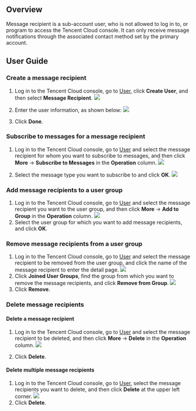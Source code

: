 ## Overview
Message recipient is a sub-account user, who is not allowed to log in to, or program to access the Tencent Cloud console. It can only receive message notifications through the associated contact method set by the primary account.

## User Guide

### Create a message recipient

1. Log in to the Tencent Cloud console, go to [User](https://intl.cloud.tencent.com/login), click **Create User**, and then select **Message Recipient**.
![](https://main.qcloudimg.com/raw/19d1c03ce40de325a1ee3055af56695f.png)

2. Enter the user information, as shown below:
![](https://main.qcloudimg.com/raw/520d0e02edc25d33332776e6e1a7a079.png)

3. Click **Done**.

### Subscribe to messages for a message recipient

1. Log in to the Tencent Cloud console, go to [User](https://intl.cloud.tencent.com/login) and select the message recipient for whom you want to subscribe to messages, and then click **More** -> **Subscribe to Messages** in the **Operation** column.
![](https://main.qcloudimg.com/raw/6a4966847e1e122fa8132461d8d0c7b5.png)

2. Select the message type you want to subscribe to and click **OK**.
![](https://main.qcloudimg.com/raw/80501f3e2903ef307fdff4cfbfe8e817.png)

### Add message recipients to a user group
1. Log in to the Tencent Cloud console, go to [User](https://intl.cloud.tencent.com/login) and select the message recipient you want to the user group, and then click **More** -> **Add to Group** in the **Operation** column.
![](https://main.qcloudimg.com/raw/a5719aba8be31e859d3f476ef7b41ee1.png)
2. Select the user group for which you want to add message recipients, and click **OK**.

### Remove message recipients from a user group
1. Log in to the Tencent Cloud console, go to [User](https://intl.cloud.tencent.com/login) and select the message recipient to be removed from the user group, and click the name of the message recipient to enter the detail page.
![](https://main.qcloudimg.com/raw/3a23941a89333fc7c82f06cf90d79db9.png)
2. Click **Joined User Groups**, find the group from which you want to remove the message recipients, and click **Remove from Group**.
![](https://main.qcloudimg.com/raw/e26f5c5b997c5aaab355acc8c116e455.png)
3. Click **Remove**.

### Delete message recipients
#### Delete a message recipient
1. Log in to the Tencent Cloud console, go to [User](https://intl.cloud.tencent.com/login) and select the message recipient to be deleted, and then click **More** -> **Delete** in the **Operation** column.
![](https://main.qcloudimg.com/raw/f4d8b1feb34d25e0e2a6547b6e6bec92.png)

2. Click **Delete**.

#### Delete multiple message recipients
1. Log in to the Tencent Cloud console, go to [User](https://intl.cloud.tencent.com/login), select the message recipients you want to delete, and then click **Delete** at the upper left corner.
![](https://main.qcloudimg.com/raw/4378692838a72675a0442c321637fd3b.png)
2. Click **Delete**.


